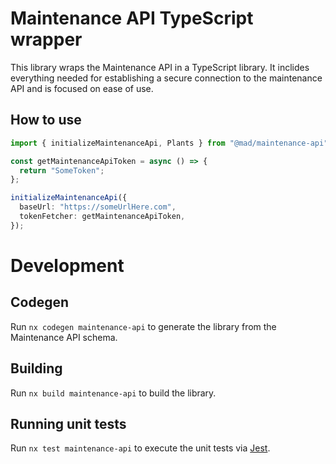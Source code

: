 # Maintenance API TypeScript wrapper

This library wraps the Maintenance API in a TypeScript library.
It inclides everything needed for establishing a secure connection to the maintenance API and is focused on ease of use.

## How to use

```ts
import { initializeMaintenanceApi, Plants } from "@mad/maintenance-api";

const getMaintenanceApiToken = async () => {
  return "SomeToken";
};

initializeMaintenanceApi({
  baseUrl: "https://someUrlHere.com",
  tokenFetcher: getMaintenanceApiToken,
});
```

# Development

## Codegen

Run `nx codegen maintenance-api` to generate the library from the Maintenance API schema.

## Building

Run `nx build maintenance-api` to build the library.

## Running unit tests

Run `nx test maintenance-api` to execute the unit tests via [Jest](https://jestjs.io).
